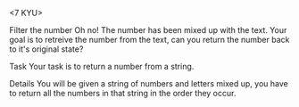   <7 KYU>

Filter the number
Oh no! The number has been mixed up with the text. Your goal is to retreive the number from the text, can you return the number back to it's original state?

Task
Your task is to return a number from a string.

Details
You will be given a string of numbers and letters mixed up, you have to return all the numbers in that string in the order they occur. 

